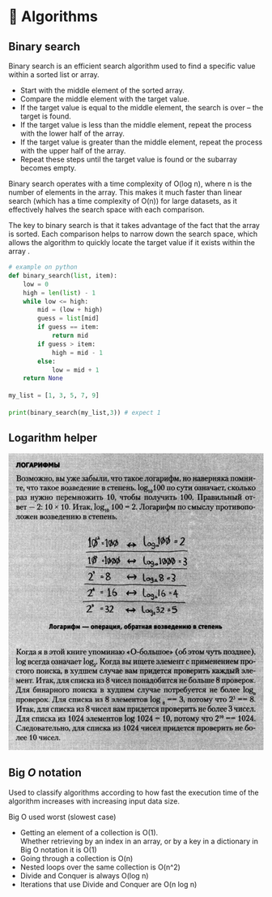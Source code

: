 # 🔢 Algorithms

## Binary search

Binary search is an efficient search algorithm used to find a specific value within a sorted list or array.

* Start with the middle element of the sorted array.
* Compare the middle element with the target value.
* If the target value is equal to the middle element, the search is over – the target is found.
* If the target value is less than the middle element, repeat the process with the lower half of the array.
* If the target value is greater than the middle element, repeat the process with the upper half of the array.
* Repeat these steps until the target value is found or the subarray becomes empty.

Binary search operates with a time complexity of O(log n), where n is the number of elements in the array. This makes it much faster than linear search (which has a time complexity of O(n)) for large datasets, as it effectively halves the search space with each comparison.

The key to binary search is that it takes advantage of the fact that the array is sorted. Each comparison helps to narrow down the search space, which allows the algorithm to quickly locate the target value if it exists within the array .

```python
# example on python
def binary_search(list, item):
    low = 0
    high = len(list) - 1
    while low <= high:
        mid = (low + high)
        guess = list[mid]
        if guess == item:
            return mid
        if guess > item:
            high = mid - 1
        else:
            low = mid + 1
    return None

my_list = [1, 3, 5, 7, 9]

print(binary_search(my_list,3)) # expect 1
```

## Logarithm helper

![](../../aaa-assets/algorithms-1.jpeg)

## Big _O_ notation

Used to classify algorithms according to how fast the execution time of the algorithm increases with increasing input data size.

Big O used worst (slowest case)

* Getting an element of a collection is O(1). \
  Whether retrieving by an index in an array, or by a key in a dictionary in Big O notation it is O(1)
* Going through a collection is O(n)
* Nested loops over the same collection is O(n^2)
* Divide and Conquer is always O(log n)
* Iterations that use Divide and Conquer are O(n log n)
